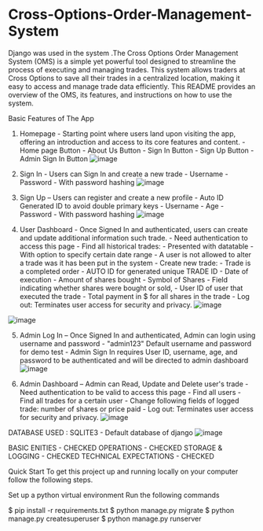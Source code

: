 # Cross-Options-Order-Management-System

Django was used in the system .The Cross Options Order Management System (OMS) is a simple yet powerful tool designed to streamline the process of executing and managing trades. This system allows traders at Cross Options to save all their trades in a centralized location, making it easy to access and manage trade data efficiently. This README provides an overview of the OMS, its features, and instructions on how to use the system.

Basic Features of The App

1. Homepage - Starting point where users land upon visiting the app, offering an introduction and access to its core features and content.
        - Home page Button
        - About Us Button
        - Sign In Button
        - Sign Up Button
        - Admin Sign In Button
![image](https://github.com/Finestart1921410/Cross-Options-Order-Management-System/assets/136356100/cd6ae08a-c0ae-4020-9c2c-0ac8e517643d)


2. Sign In - Users can Sign In and create a new trade
        - Username
        - Password - With password hashing
![image](https://github.com/Finestart1921410/Cross-Options-Order-Management-System/assets/136356100/d6185e80-2bd3-4b5a-a0f5-4bf221cee54f)


3. Sign Up – Users can register and create a new profile
        - Auto ID Generated ID to  avoid double primary keys
        - Username
        - Age
        - Password - With password hashing
![image](https://github.com/Finestart1921410/Cross-Options-Order-Management-System/assets/136356100/304a5142-e0db-404a-a70e-6caa1e7d29a2)

        
4. User Dashboard - Once Signed In and authenticated, users can create and update additional information such trade.
        - Need authentication to access this page
        - Find all historical trades:
                    - Presented with datatable
                    -  With option to specify certain date range
        - A user is not allowed to alter a trade was it has been put in the system
        - Create new trade: 
                    - Trade is a completed order
                    - AUTO ID for generated unique TRADE ID
                    - Date of execution
                    - Amount of shares bought
                    - Symbol of Shares
                    - Field indicating whether shares were bought or sold,
                    - User ID of user that executed the trade
                    - Total payment in $ for all shares in the trade
        - Log out: Terminates user access for security and privacy.
![image](https://github.com/Finestart1921410/Cross-Options-Order-Management-System/assets/136356100/eb3f3573-964e-4f05-a9c8-311835a36bcc)

![image](https://github.com/Finestart1921410/Cross-Options-Order-Management-System/assets/136356100/ecf39ff8-8aa8-4cd4-8024-4b6a4da68cbf)


        
5. Admin Log In – Once Signed In and authenticated, Admin can login using username and password
        - "admin123" Default username and password for demo test
        - Admin Sign In requires User ID, username, age, and password to be authenticated and will be directed to admin dashboard
![image](https://github.com/Finestart1921410/Cross-Options-Order-Management-System/assets/136356100/55b7633b-8001-4dc0-8b85-adf5cd682026)

        
6. Admin Dashboard – Admin can Read, Update and Delete user's trade
        - Need authentication to be valid to access this page
        - Find all users
        - Find all trades for a certain user
        - Change following fields of logged trade: number of shares or price paid
        - Log out: Terminates user access for security and privacy.
   ![image](https://github.com/Finestart1921410/Cross-Options-Order-Management-System/assets/136356100/35fe1559-a2dd-47c2-90d3-c711b7ff5c7f)


DATABASE USED : SQLITE3 - Default database of django
![image](https://github.com/Finestart1921410/Cross-Options-Order-Management-System/assets/136356100/1664ae9d-0077-40cb-9354-f3723f21930f)


BASIC ENITIES - CHECKED
OPERATIONS - CHECKED
STORAGE & LOGGING - CHECKED
TECHNICAL EXPECTATIONS - CHECKED

Quick Start
To get this project up and running locally on your computer follow the following steps.

Set up a python virtual environment
Run the following commands

$ pip install -r requirements.txt
$ python manage.py migrate
$ python manage.py createsuperuser
$ python manage.py runserver






